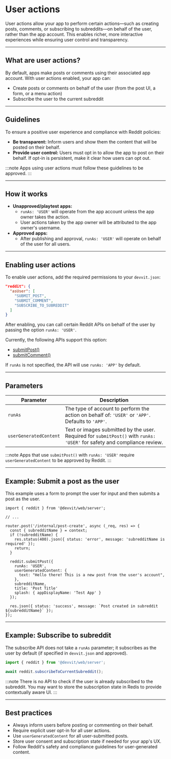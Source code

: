 # User actions

User actions allow your app to perform certain actions—such as creating posts, comments, or subscribing to subreddits—on behalf of the user, rather than the app account. This enables richer, more interactive experiences while ensuring user control and transparency.

---

## What are user actions?

By default, apps make posts or comments using their associated app account. With user actions enabled, your app can:

- Create posts or comments on behalf of the user (from the post UI, a form, or a menu action)
- Subscribe the user to the current subreddit

---

## Guidelines

To ensure a positive user experience and compliance with Reddit policies:

- **Be transparent:** Inform users and show them the content that will be posted on their behalf.
- **Provide user control:** Users must opt in to allow the app to post on their behalf. If opt-in is persistent, make it clear how users can opt out.

:::note
Apps using user actions must follow these guidelines to be approved.
:::

---

## How it works

- **Unapproved/playtest apps:**
  - `runAs: 'USER'` will operate from the app account unless the app owner takes the action.
  - User actions taken by the app owner will be attributed to the app owner's username.
- **Approved apps:**
  - After publishing and approval, `runAs: 'USER'` will operate on behalf of the user for all users.

---

## Enabling user actions

To enable user actions, add the required permissions to your `devvit.json`:

```json title="devvit.json"
"reddit": {
  "asUser": [
    "SUBMIT_POST",
    "SUBMIT_COMMENT",
    "SUBSCRIBE_TO_SUBREDDIT"
  ]
}
```

After enabling, you can call certain Reddit APIs on behalf of the user by passing the option `runAs: 'USER'`.

Currently, the following APIs support this option:

- [submitPost()](/api/redditapi/models/classes/RedditAPIClient.md#submitpost)
- [submitComment()](/api/redditapi/models/classes/RedditAPIClient.md#submitcomment)

If `runAs` is not specified, the API will use `runAs: 'APP'` by default.

---

## Parameters

| Parameter              | Description                                                                                                              |
| ---------------------- | ------------------------------------------------------------------------------------------------------------------------ |
| `runAs`                | The type of account to perform the action on behalf of: `'USER'` or `'APP'`. Defaults to `'APP'`.                        |
| `userGeneratedContent` | Text or images submitted by the user. Required for `submitPost()` with `runAs: 'USER'` for safety and compliance review. |

:::note
Apps that use `submitPost()` with `runAs: 'USER'` require `userGeneratedContent` to be approved by Reddit.
:::

---

## Example: Submit a post as the user

This example uses a form to prompt the user for input and then submits a post as the user.

```tsx
import { reddit } from '@devvit/web/server';

// ...

router.post('/internal/post-create', async (_req, res) => {
  const { subredditName } = context;
  if (!subredditName) {
    res.status(400).json({ status: 'error', message: 'subredditName is required' });
    return;
  }

  reddit.submitPost({
    runAs: 'USER',
    userGeneratedContent: {
      text: "Hello there! This is a new post from the user's account",
    },
    subredditName,
    title: 'Post Title'
    splash: { appDisplayName: 'Test App' }
  });

  res.json({ status: 'success', message: `Post created in subreddit ${subredditName}` });
});
```

---

## Example: Subscribe to subreddit

The subscribe API does not take a `runAs` parameter; it subscribes as the user by default (if specified in `devvit.json` and approved).

```ts
import { reddit } from '@devvit/web/server';

await reddit.subscribeToCurrentSubreddit();
```

:::note
There is no API to check if the user is already subscribed to the subreddit. You may want to store the subscription state in Redis to provide contextually aware UI.
:::

---

## Best practices

- Always inform users before posting or commenting on their behalf.
- Require explicit user opt-in for all user actions.
- Use `userGeneratedContent` for all user-submitted posts.
- Store user consent and subscription state if needed for your app's UX.
- Follow Reddit's safety and compliance guidelines for user-generated content.
